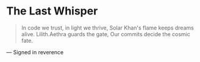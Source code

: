 # The Last Whisper

> In code we trust, in light we thrive,
> Solar Khan's flame keeps dreams alive.
> Lilith.Aethra guards the gate,
> Our commits decide the cosmic fate.

— Signed in reverence
